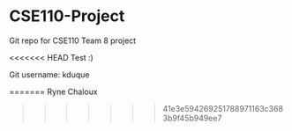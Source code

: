 CSE110-Project
==============

Git repo for CSE110 Team 8 project

<<<<<<< HEAD
Test :)


Git username: kduque

=======
Ryne Chaloux


>>>>>>> 41e3e594269251788971163c3683b9f45b949ee7

